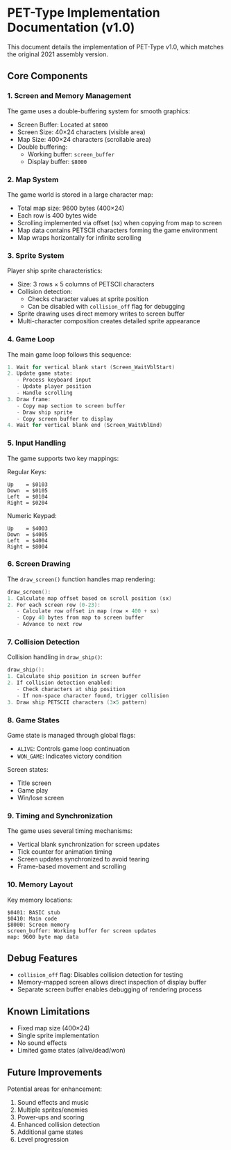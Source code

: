 # PET-Type Implementation Documentation (v1.0)

This document details the implementation of PET-Type v1.0, which matches the original 2021 assembly version.

## Core Components

### 1. Screen and Memory Management

The game uses a double-buffering system for smooth graphics:

- Screen Buffer: Located at `$8000`
- Screen Size: 40×24 characters (visible area)
- Map Size: 400×24 characters (scrollable area)
- Double buffering:
  - Working buffer: `screen_buffer`
  - Display buffer: `$8000`

### 2. Map System

The game world is stored in a large character map:

- Total map size: 9600 bytes (400×24)
- Each row is 400 bytes wide
- Scrolling implemented via offset (sx) when copying from map to screen
- Map data contains PETSCII characters forming the game environment
- Map wraps horizontally for infinite scrolling

### 3. Sprite System

Player ship sprite characteristics:

- Size: 3 rows × 5 columns of PETSCII characters
- Collision detection:
  - Checks character values at sprite position
  - Can be disabled with `collision_off` flag for debugging
- Sprite drawing uses direct memory writes to screen buffer
- Multi-character composition creates detailed sprite appearance

### 4. Game Loop

The main game loop follows this sequence:

```c
1. Wait for vertical blank start (Screen_WaitVblStart)
2. Update game state:
   - Process keyboard input
   - Update player position
   - Handle scrolling
3. Draw frame:
   - Copy map section to screen buffer
   - Draw ship sprite
   - Copy screen buffer to display
4. Wait for vertical blank end (Screen_WaitVblEnd)
```

### 5. Input Handling

The game supports two key mappings:

Regular Keys:
```
Up    = $0103
Down  = $0105
Left  = $0104
Right = $0204
```

Numeric Keypad:
```
Up    = $4003
Down  = $4005
Left  = $4004
Right = $8004
```

### 6. Screen Drawing

The `draw_screen()` function handles map rendering:

```c
draw_screen():
1. Calculate map offset based on scroll position (sx)
2. For each screen row (0-23):
   - Calculate row offset in map (row × 400 + sx)
   - Copy 40 bytes from map to screen buffer
   - Advance to next row
```

### 7. Collision Detection

Collision handling in `draw_ship()`:

```c
draw_ship():
1. Calculate ship position in screen buffer
2. If collision detection enabled:
   - Check characters at ship position
   - If non-space character found, trigger collision
3. Draw ship PETSCII characters (3×5 pattern)
```

### 8. Game States

Game state is managed through global flags:

- `ALIVE`: Controls game loop continuation
- `WON_GAME`: Indicates victory condition

Screen states:
- Title screen
- Game play
- Win/lose screen

### 9. Timing and Synchronization

The game uses several timing mechanisms:

- Vertical blank synchronization for screen updates
- Tick counter for animation timing
- Screen updates synchronized to avoid tearing
- Frame-based movement and scrolling

### 10. Memory Layout

Key memory locations:

```
$0401: BASIC stub
$0410: Main code
$8000: Screen memory
screen_buffer: Working buffer for screen updates
map: 9600 byte map data
```

## Debug Features

- `collision_off` flag: Disables collision detection for testing
- Memory-mapped screen allows direct inspection of display buffer
- Separate screen buffer enables debugging of rendering process

## Known Limitations

- Fixed map size (400×24)
- Single sprite implementation
- No sound effects
- Limited game states (alive/dead/won)

## Future Improvements

Potential areas for enhancement:

1. Sound effects and music
2. Multiple sprites/enemies
3. Power-ups and scoring
4. Enhanced collision detection
5. Additional game states
6. Level progression 